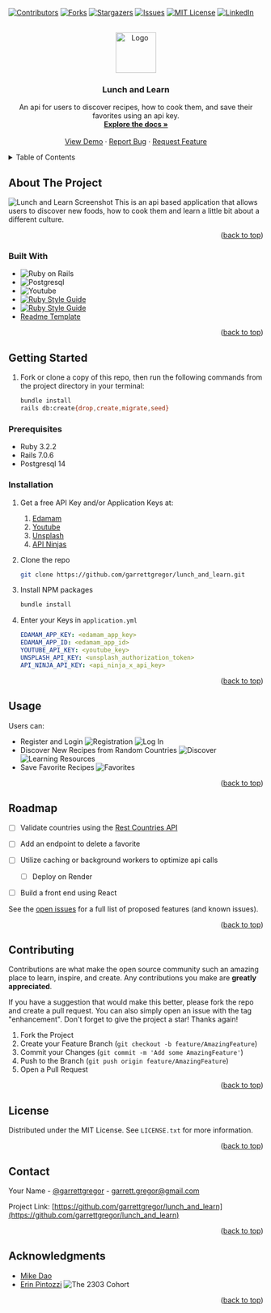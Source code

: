 <!-- Improved compatibility of back to top link: See: https://github.com/othneildrew/Best-README-Template/pull/73 -->
<a name="readme-top"></a>
<!--
*** Thanks for checking out the Best-README-Template. If you have a suggestion
*** that would make this better, please fork the repo and create a pull request
*** or simply open an issue with the tag "enhancement".
*** Don't forget to give the project a star!
*** Thanks again! Now go create something AMAZING! :D
-->

<!-- PROJECT SHIELDS -->
<!--
*** I'm using markdown "reference style" links for readability.
*** Reference links are enclosed in brackets [ ] instead of parentheses ( ).
*** See the bottom of this document for the declaration of the reference variables
*** for contributors-url, forks-url, etc. This is an optional, concise syntax you may use.
*** https://www.markdownguide.org/basic-syntax/#reference-style-links
-->
[![Contributors][contributors-shield]][contributors-url]
[![Forks][forks-shield]][forks-url]
[![Stargazers][stars-shield]][stars-url]
[![Issues][issues-shield]][issues-url]
[![MIT License][license-shield]][license-url]
[![LinkedIn][linkedin-shield]][linkedin-url]

<!-- PROJECT LOGO -->
<br />
<div align="center">
  <a href="https://github.com/garrettgregor/lunch_and_learn">
    <img src="images/logo.jpg" alt="Logo" width="80" height="80">
  </a>

<h3 align="center">Lunch and Learn</h3>

  <p align="center">
    An api for users to discover recipes, how to cook them, and save their favorites using an api key.
    <br />
    <a href="https://github.com/garrettgregor/lunch_and_learn"><strong>Explore the docs »</strong></a>
    <br />
    <br />
    <a href="https://github.com/garrettgregor/lunch_and_learn">View Demo</a>
    ·
    <a href="https://github.com/garrettgregor/lunch_and_learn/issues">Report Bug</a>
    ·
    <a href="https://github.com/garrettgregor/lunch_and_learn/issues">Request Feature</a>
  </p>
</div>

<!-- TABLE OF CONTENTS -->
<details>
  <summary>Table of Contents</summary>
  <ol>
    <li>
      <a href="#about-the-project">About The Project</a>
      <ul>
        <li><a href="#built-with">Built With</a></li>
      </ul>
    </li>
    <li>
      <a href="#getting-started">Getting Started</a>
      <ul>
        <li><a href="#prerequisites">Prerequisites</a></li>
        <li><a href="#installation">Installation</a></li>
      </ul>
    </li>
    <li><a href="#usage">Usage</a></li>
    <li><a href="#roadmap">Roadmap</a></li>
    <li><a href="#contributing">Contributing</a></li>
    <li><a href="#license">License</a></li>
    <li><a href="#contact">Contact</a></li>
    <li><a href="#acknowledgments">Acknowledgments</a></li>
  </ol>
</details>

<!-- ABOUT THE PROJECT -->
## About The Project

![Lunch and Learn Screenshot][product-screenshot]
This is an api based application that allows users to discover new foods, how to cook them and learn a little bit about a different culture.

<p align="right">(<a href="#readme-top">back to top</a>)</p>

### Built With

* ![Ruby on Rails](https://img.shields.io/badge/Ruby_on_Rails-CC0000?style=for-the-badge&logo=ruby-on-rails&logoColor=white)
* ![Postgresql](https://img.shields.io/badge/PostgreSQL-316192?style=for-the-badge&logo=postgresql&logoColor=white)
* ![Youtube](https://img.shields.io/badge/YouTube-FF0000?style=for-the-badge&logo=youtube&logoColor=white)
* [![Ruby Style Guide](https://img.shields.io/badge/code_style-rubocop-brightgreen.svg)](https://github.com/rubocop/rubocop)
* [![Ruby Style Guide](https://img.shields.io/badge/code_style-community-brightgreen.svg)](https://rubystyle.guide)
* [Readme Template](https://github.com/othneildrew/Best-README-Template)

<p align="right">(<a href="#readme-top">back to top</a>)</p>

<!-- GETTING STARTED -->
## Getting Started

1. Fork or clone a copy of this repo, then run the following commands from the project directory in your terminal:

    ```zsh
    bundle install
    rails db:create{drop,create,migrate,seed}
    ```

### Prerequisites

* Ruby 3.2.2
* Rails 7.0.6
* Postgresql 14

### Installation

1. Get a free API Key and/or Application Keys at:
    1. [Edamam](https://developer.edamam.com/edamam-recipe-api)
    1. [Youtube](https://developers.google.com/youtube/v3/getting-started)
    1. [Unsplash](https://unsplash.com/documentation)
    1. [API Ninjas](https://api-ninjas.com/register)

1. Clone the repo

    ```zsh
    git clone https://github.com/garrettgregor/lunch_and_learn.git
    ``````

1. Install NPM packages

    ```zsh
    bundle install
    ```

1. Enter your Keys in `application.yml`

    ```yml
    EDAMAM_APP_KEY: <edamam_app_key>
    EDAMAM_APP_ID: <edamam_app_id>
    YOUTUBE_API_KEY: <youtube_key>
    UNSPLASH_API_KEY: <unsplash_authorization_token>
    API_NINJA_API_KEY: <api_ninja_x_api_key>
    ```

<p align="right">(<a href="#readme-top">back to top</a>)</p>

<!-- USAGE EXAMPLES -->
## Usage

Users can:

* Register and Login
![Registration][registration-screenshot]
![Log In][log_in-screenshot]
* Discover New Recipes from Random Countries
![Discover][product-screenshot]
![Learning Resources][learning_resources-screenshot]
* Save Favorite Recipes
![Favorites][favorites-screenshot]

<p align="right">(<a href="#readme-top">back to top</a>)</p>

<!-- ROADMAP -->
## Roadmap

* [ ] Validate countries using the [Rest Countries API](https://restcountries.com/)
* [ ] Add an endpoint to delete a favorite
* [ ] Utilize caching or background workers to optimize api calls
  * [ ] Deploy on Render
* [ ] Build a front end using React


See the [open issues](https://github.com/garrettgregor/lunch_and_learn/issues) for a full list of proposed features (and known issues).

<p align="right">(<a href="#readme-top">back to top</a>)</p>

<!-- CONTRIBUTING -->
## Contributing

Contributions are what make the open source community such an amazing place to learn, inspire, and create. Any contributions you make are **greatly appreciated**.

If you have a suggestion that would make this better, please fork the repo and create a pull request. You can also simply open an issue with the tag "enhancement".
Don't forget to give the project a star! Thanks again!

1. Fork the Project
2. Create your Feature Branch (`git checkout -b feature/AmazingFeature`)
3. Commit your Changes (`git commit -m 'Add some AmazingFeature'`)
4. Push to the Branch (`git push origin feature/AmazingFeature`)
5. Open a Pull Request

<p align="right">(<a href="#readme-top">back to top</a>)</p>

<!-- LICENSE -->
## License

Distributed under the MIT License. See `LICENSE.txt` for more information.

<p align="right">(<a href="#readme-top">back to top</a>)</p>

<!-- CONTACT -->
## Contact

Your Name - [@garrettgregor](https://twitter.com/garrettgregor) - garrett.gregor@gmail.com

Project Link: [https://github.com/garrettgregor/lunch_and_learn](https://github.com/garrettgregor/lunch_and_learn)

<p align="right">(<a href="#readme-top">back to top</a>)</p>

<!-- ACKNOWLEDGMENTS -->
## Acknowledgments

* [Mike Dao](https://github.com/mikedao)
* [Erin Pintozzi](https://github.com/epintozzi)
![The 2303 Cohort][2303-cohort]

<p align="right">(<a href="#readme-top">back to top</a>)</p>

<!-- MARKDOWN LINKS & IMAGES -->
<!-- https://www.markdownguide.org/basic-syntax/#reference-style-links -->
[contributors-shield]: https://img.shields.io/github/contributors/garrettgregor/lunch_and_learn.svg?style=for-the-badge
[contributors-url]: https://github.com/garrettgregor/lunch_and_learn/graphs/contributors
[forks-shield]: https://img.shields.io/github/forks/garrettgregor/lunch_and_learn.svg?style=for-the-badge
[forks-url]: https://github.com/garrettgregor/lunch_and_learn/network/members
[stars-shield]: https://img.shields.io/github/stars/garrettgregor/lunch_and_learn.svg?style=for-the-badge
[stars-url]: https://github.com/garrettgregor/lunch_and_learn/stargazers
[issues-shield]: https://img.shields.io/github/issues/garrettgregor/lunch_and_learn.svg?style=for-the-badge
[issues-url]: https://github.com/garrettgregor/lunch_and_learn/issues
[license-shield]: https://img.shields.io/github/license/garrettgregor/lunch_and_learn.svg?style=for-the-badge
[license-url]: https://github.com/garrettgregor/lunch_and_learn/blob/master/LICENSE.txt
[linkedin-shield]: https://img.shields.io/badge/-LinkedIn-black.svg?style=for-the-badge&logo=linkedin&colorB=555
[linkedin-url]: https://linkedin.com/in/garrett-gregor
[product-screenshot]: images/discover_recipes.png
[registration-screenshot]: images/registration.png
[log_in-screenshot]: images/log_in.png
[learning_resources-screenshot]: images/learning_resources.png
[favorites-screenshot]: images/favorites.png
[2303-cohort]: images/2303.png
[Next.js]: https://img.shields.io/badge/next.js-000000?style=for-the-badge&logo=nextdotjs&logoColor=white
[Next-url]: https://nextjs.org/
[React.js]: https://img.shields.io/badge/React-20232A?style=for-the-badge&logo=react&logoColor=61DAFB
[React-url]: https://reactjs.org/
[Vue.js]: https://img.shields.io/badge/Vue.js-35495E?style=for-the-badge&logo=vuedotjs&logoColor=4FC08D
[Vue-url]: https://vuejs.org/
[Angular.io]: https://img.shields.io/badge/Angular-DD0031?style=for-the-badge&logo=angular&logoColor=white
[Angular-url]: https://angular.io/
[Svelte.dev]: https://img.shields.io/badge/Svelte-4A4A55?style=for-the-badge&logo=svelte&logoColor=FF3E00
[Svelte-url]: https://svelte.dev/
[Laravel.com]: https://img.shields.io/badge/Laravel-FF2D20?style=for-the-badge&logo=laravel&logoColor=white
[Laravel-url]: https://laravel.com
[Bootstrap.com]: https://img.shields.io/badge/Bootstrap-563D7C?style=for-the-badge&logo=bootstrap&logoColor=white
[Bootstrap-url]: https://getbootstrap.com
[JQuery.com]: https://img.shields.io/badge/jQuery-0769AD?style=for-the-badge&logo=jquery&logoColor=white
[JQuery-url]: https://jquery.com
[Postgresql.com]: https://www.postgresql.org/
[Postrgresql-url]: https://img.shields.io/badge/PostgreSQL-316192?style=for-the-badge&logo=postgresql&logoColor=white